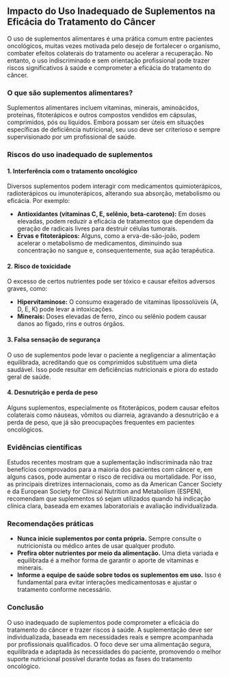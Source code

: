 ## Impacto do Uso Inadequado de Suplementos na Eficácia do Tratamento do Câncer

O uso de suplementos alimentares é uma prática comum entre pacientes oncológicos, muitas vezes motivada pelo desejo de fortalecer o organismo, combater efeitos colaterais do tratamento ou acelerar a recuperação. No entanto, o uso indiscriminado e sem orientação profissional pode trazer riscos significativos à saúde e comprometer a eficácia do tratamento do câncer.

### O que são suplementos alimentares?

Suplementos alimentares incluem vitaminas, minerais, aminoácidos, proteínas, fitoterápicos e outros compostos vendidos em cápsulas, comprimidos, pós ou líquidos. Embora possam ser úteis em situações específicas de deficiência nutricional, seu uso deve ser criterioso e sempre supervisionado por um profissional de saúde.

### Riscos do uso inadequado de suplementos

#### 1. **Interferência com o tratamento oncológico**

Diversos suplementos podem interagir com medicamentos quimioterápicos, radioterápicos ou imunoterápicos, alterando sua absorção, metabolismo ou eficácia. Por exemplo:

- **Antioxidantes (vitaminas C, E, selênio, beta-caroteno):** Em doses elevadas, podem reduzir a eficácia de tratamentos que dependem da geração de radicais livres para destruir células tumorais.
- **Ervas e fitoterápicos:** Alguns, como a erva-de-são-joão, podem acelerar o metabolismo de medicamentos, diminuindo sua concentração no sangue e, consequentemente, sua ação terapêutica.

#### 2. **Risco de toxicidade**

O excesso de certos nutrientes pode ser tóxico e causar efeitos adversos graves, como:

- **Hipervitaminose:** O consumo exagerado de vitaminas lipossolúveis (A, D, E, K) pode levar a intoxicações.
- **Minerais:** Doses elevadas de ferro, zinco ou selênio podem causar danos ao fígado, rins e outros órgãos.

#### 3. **Falsa sensação de segurança**

O uso de suplementos pode levar o paciente a negligenciar a alimentação equilibrada, acreditando que os comprimidos substituem uma dieta saudável. Isso pode resultar em deficiências nutricionais e piora do estado geral de saúde.

#### 4. **Desnutrição e perda de peso**

Alguns suplementos, especialmente os fitoterápicos, podem causar efeitos colaterais como náuseas, vômitos ou diarreia, agravando a desnutrição e a perda de peso, que já são preocupações frequentes em pacientes oncológicos.

### Evidências científicas

Estudos recentes mostram que a suplementação indiscriminada não traz benefícios comprovados para a maioria dos pacientes com câncer e, em alguns casos, pode aumentar o risco de recidiva ou mortalidade. Por isso, as principais diretrizes internacionais, como as da American Cancer Society e da European Society for Clinical Nutrition and Metabolism (ESPEN), recomendam que suplementos só sejam utilizados quando há indicação clínica clara, baseada em exames laboratoriais e avaliação individualizada.

### Recomendações práticas

- **Nunca inicie suplementos por conta própria.** Sempre consulte o nutricionista ou médico antes de usar qualquer produto.
- **Prefira obter nutrientes por meio da alimentação.** Uma dieta variada e equilibrada é a melhor forma de garantir o aporte de vitaminas e minerais.
- **Informe a equipe de saúde sobre todos os suplementos em uso.** Isso é fundamental para evitar interações medicamentosas e ajustar o tratamento conforme necessário.

### Conclusão

O uso inadequado de suplementos pode comprometer a eficácia do tratamento do câncer e trazer riscos à saúde. A suplementação deve ser individualizada, baseada em necessidades reais e sempre acompanhada por profissionais qualificados. O foco deve ser uma alimentação segura, equilibrada e adaptada às necessidades do paciente, promovendo o melhor suporte nutricional possível durante todas as fases do tratamento oncológico.